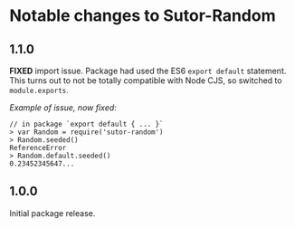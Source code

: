# Notable changes to Sutor-Random


## 1.1.0

**FIXED** import issue. Package had used the ES6 `export default` statement. This turns out to not be totally compatible with Node CJS, so switched to `module.exports`.

*Example of issue, now fixed*:

```
// in package `export default { ... }`
> var Random = require('sutor-random')
> Random.seeded()
ReferenceError
> Random.default.seeded()
0.23452345647...
```

## 1.0.0

Initial package release.
